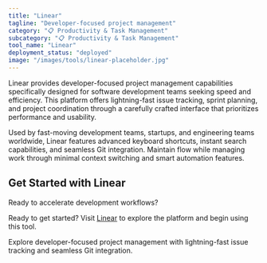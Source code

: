 ```yaml
---
title: "Linear"
tagline: "Developer-focused project management"
category: "📋 Productivity & Task Management"
subcategory: "📋 Productivity & Task Management"
tool_name: "Linear"
deployment_status: "deployed"
image: "/images/tools/linear-placeholder.jpg"
---
```

Linear provides developer-focused project management capabilities specifically designed for software development teams seeking speed and efficiency. This platform offers lightning-fast issue tracking, sprint planning, and project coordination through a carefully crafted interface that prioritizes performance and usability.

Used by fast-moving development teams, startups, and engineering teams worldwide, Linear features advanced keyboard shortcuts, instant search capabilities, and seamless Git integration. Maintain flow while managing work through minimal context switching and smart automation features.

## Get Started with Linear

Ready to accelerate development workflows?

Ready to get started? Visit [Linear](https://linear.app) to explore the platform and begin using this tool.

Explore developer-focused project management with lightning-fast issue tracking and seamless Git integration.